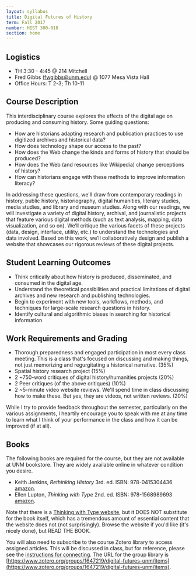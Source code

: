 ```yaml
---
layout: syllabus
title: Digital Futures of History
term: Fall 2017
number: HIST 300-018
section: home
---
```


## Logistics
- TH 3:30 - 4:45 @ 214 Mitchell
- Fred Gibbs \([fwgibbs@unm.edu](mailto:fwgibbs@unm.edu)\) @ 1077 Mesa Vista Hall
- Office Hours: T 2-3; Th 10-11

## Course Description
This interdisciplinary course explores the effects of the digital age on producing and consuming history. Some guiding questions:

- How are historians adapting research and publication practices to use digitized archives and historical data?
- How does technology shape our access to the past?
- How does the Web change the kinds and forms of history that should be produced?
- How does the Web (and resources like Wikipedia) change perceptions of history?
- How can historians engage with these methods to improve information literacy?

In addressing these questions, we'll draw from contemporary readings in history, public history, historiography, digital humanities, literary studies, media studies, and library and museum studies. Along with our readings, we will investigate a variety of digital history, archival, and journalistic projects that feature various digital methods (such as text analysis, mapping, data visualization, and so on). We’ll critique the various facets of these projects (data, design, interface, utility, etc.) to understand the technologies and data involved. Based on this work, we’ll collaboratively design and publish a website that showcases our rigorous reviews of these digital projects.


## Student Learning Outcomes
- Think critically about how history is produced, disseminated, and consumed in the digital age.
- Understand the theoretical possibilities and practical limitations of digital archives and new research and publishing technologies.
- Begin to experiment with new tools, workflows, methods, and techniques for large-scale research questions in history.
- Identify cultural and algorithmic biases in searching for historical information

## Work Requirements and Grading
- Thorough preparedness and engaged participation in most every class meeting. This is a class that's focused on discussing and making things, not just memorizing and regurgitating a historical narrative. (35%)
- Spatial history research project (15%)
- 2 ~750-word critiques of digital history/humanities projects (20%)
- 2 Peer critiques (of the above critiques) (10%)
- 2 ~5-minute video website reviews. We'll spend time in class discussing how to make these. But yes, they are videos, not written reviews. (20%)

While I try to provide feedback throughout the semester, particularly on the various assignments, I heartily encourage you to speak with me at any time to learn what I think of your performance in the class and how it can be improved (if at all).


## Books
The following books are required for the course, but they are not available at UNM bookstore. They are widely available online in whatever condition you desire.

- Keith Jenkins, _Rethinking History_ 3rd. ed. ISBN: 978-0415304436 [amazon](https://www.amazon.com/Rethinking-History-Routledge-Classics-96/dp/0415304431/ref=sr_1_1?ie=UTF8&qid=1483304717).
- Ellen Lupton, _Thinking with Type_ 2nd. ed. ISBN: 978-1568989693 [amazon](https://www.amazon.com/Thinking-Type-2nd-revised-expanded/dp/1568989695).

Note that there is a [Thinking with Type website](http://thinkingwithtype.com), but it DOES NOT substitute for the book itself, which has a tremendous amount of essential content that the website does not (not surprisingly). Browse the website if you'd like (it's nicely done), but READ THE BOOK.

You will also need to subscribe to the course Zotero library to access assigned articles. This will be discussed in class, but for reference, please see the [instructions for connecting](http://fredgibbs.net/courses/etc/zotero.html). The URL for the group library is [https://www.zotero.org/groups/1647219/digital-futures-unm/items](https://www.zotero.org/groups/1647219/digital-futures-unm/items).

